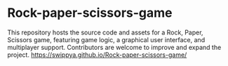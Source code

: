 # Rock-paper-scissors-game
This repository hosts the source code and assets for a Rock, Paper, Scissors game, featuring game logic, a graphical user interface, and multiplayer support. Contributors are welcome to improve and expand the project.
https://swippya.github.io/Rock-paper-scissors-game/
